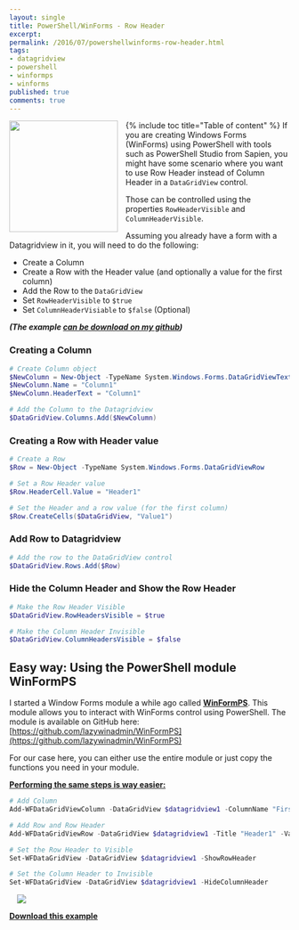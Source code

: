 ```yaml
---
layout: single
title: PowerShell/WinForms - Row Header
excerpt: 
permalink: /2016/07/powershellwinforms-row-header.html
tags: 
- datagridview
- powershell
- winformps
- winforms
published: true
comments: true
---
```


{% include toc title="Table of content" %}
<a href="{{ site.url }}/images/2016/20160728_PowerShellWinForms_-_Row_Header/DataGridView_RawHeader2__851313811__-301x308.jpg" imageanchor="1" style="clear: left; float: left; margin-bottom: 1em; margin-right: 1em;"><img border="0" height="200" src="{{ site.url }}/images/2016/20160728_PowerShellWinForms_-_Row_Header/DataGridView_RawHeader2__334636553__-195x200.jpg" width="195" /></a>If you are creating Windows Forms (WinForms) using PowerShell with tools such as PowerShell Studio from Sapien, you might have some scenario where you want to use Row Header instead of Column Header in a ```DataGridView``` control.

Those can be controlled using the properties ```RowHeaderVisible``` and ```ColumnHeaderVisible```.


Assuming you already have a form with a Datagridview in it, you will need to do the following:

* Create a Column
* Create a Row with the Header value (and optionally a value for the first column)
* Add the Row to the ```DataGridView```
* Set ```RowHeaderVisible``` to ```$true```
* Set ```ColumnHeaderVisiable``` to ```$false``` (Optional)

<b><i>(The example <a href="https://github.com/lazywinadmin/PowerShellGUI/tree/master/_Examples/DataGridView/DataGridView_RowHeader" target="_blank">can be download on my github</a>)</i></b>

### Creating a Column

```powershell
# Create Column object
$NewColumn = New-Object -TypeName System.Windows.Forms.DataGridViewTextBoxColumn
$NewColumn.Name = "Column1"
$NewColumn.HeaderText = "Column1"

# Add the Column to the Datagridview
$DataGridView.Columns.Add($NewColumn)
```

### Creating a Row with Header value

```powershell
# Create a Row
$Row = New-Object -TypeName System.Windows.Forms.DataGridViewRow

# Set a Row Header value
$Row.HeaderCell.Value = "Header1"

# Set the Header and a row value (for the first column)
$Row.CreateCells($DataGridView, "Value1")

```

### Add Row to Datagridview
```powershell
# Add the row to the DataGridView control
$DataGridView.Rows.Add($Row)
```

### Hide the Column Header and Show the Row Header

```powershell
# Make the Row Header Visible
$DataGridView.RowHeadersVisible = $true

# Make the Column Header Invisible
$DataGridView.ColumnHeadersVisible = $false
```

## Easy way: Using the PowerShell module WinFormPS

I started a Window Forms module a while ago called <b><u>WinFormPS</u></b>. This module allows you to interact with WinForms control using PowerShell.
The module is available on GitHub here: [https://github.com/lazywinadmin/WinFormPS](https://github.com/lazywinadmin/WinFormPS)

For our case here, you can either use the entire module or just copy the functions you need in your module.

<b><u>Performing the same steps is way easier:</u></b>

```powershell
# Add Column
Add-WFDataGridViewColumn -DataGridView $datagridview1 -ColumnName "First Column"

# Add Row and Row Header
Add-WFDataGridViewRow -DataGridView $datagridview1 -Title "Header1" -Values "Value1"

# Set the Row Header to Visible
Set-WFDataGridView -DataGridView $datagridview1 -ShowRowHeader

# Set the Column Header to Invisible
Set-WFDataGridView -DataGridView $datagridview1 -HideColumnHeader
```


<a href="{{ site.url }}/images/2016/20160728_PowerShellWinForms_-_Row_Header/DataGridView_RawHeader2__109809389__-301x308.jpg" imageanchor="1" style="margin-left: 1em; margin-right: 1em;"><img border="0" src="{{ site.url }}/images/2016/20160728_PowerShellWinForms_-_Row_Header/DataGridView_RawHeader2__109809389__-301x308.jpg" /></a>

<b><u><a href="https://github.com/lazywinadmin/PowerShellGUI/tree/master/_Examples/DataGridView/DataGridView_RowHeader" target="_blank">Download this example</a></u></b>
